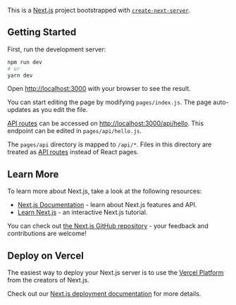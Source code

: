 This is a [Next.js](https://nextjs.org/) project bootstrapped with [`create-next-server`](https://github.com/vercel/next.js/tree/canary/packages/create-next-server).

## Getting Started

First, run the development server:

```bash
npm run dev
# or
yarn dev
```

Open [http://localhost:3000](http://localhost:3000) with your browser to see the result.

You can start editing the page by modifying `pages/index.js`. The page auto-updates as you edit the file.

[API routes](https://nextjs.org/docs/api-routes/introduction) can be accessed on [http://localhost:3000/api/hello](http://localhost:3000/api/hello). This endpoint can be edited in `pages/api/hello.js`.

The `pages/api` directory is mapped to `/api/*`. Files in this directory are treated as [API routes](https://nextjs.org/docs/api-routes/introduction) instead of React pages.

## Learn More

To learn more about Next.js, take a look at the following resources:

- [Next.js Documentation](https://nextjs.org/docs) - learn about Next.js features and API.
- [Learn Next.js](https://nextjs.org/learn) - an interactive Next.js tutorial.

You can check out [the Next.js GitHub repository](https://github.com/vercel/next.js/) - your feedback and contributions are welcome!

## Deploy on Vercel

The easiest way to deploy your Next.js server is to use the [Vercel Platform](https://vercel.com/new?utm_medium=default-template&filter=next.js&utm_source=create-next-server&utm_campaign=create-next-server-readme) from the creators of Next.js.

Check out our [Next.js deployment documentation](https://nextjs.org/docs/deployment) for more details.
